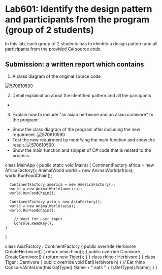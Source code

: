 # Lab601: Identify the design pattern and participants from the program (group of 2 students)

In this lab, each group of 2 students has to identify a design pattern and all participants 
from the provided C# source code. 

## Submission: a written report which contains

1. A class diagram of the original source code

![570610590](http://www.uppic.com/uploads/14446496371.png)

2. Detail explaination about the identified pattern and all the parcipants
  - 
3. Explain how to include "an asian herbivore and an asian carnivore" to the program: 
  - Show the class diagram of the program after including the new requirment.
![570610590](http://www.uppic.com/uploads/14446530751.png)
  - Test the new requirment by modifying the main function and show the result.
![570610590](http://www.uppic.com/uploads/14446530752.jpg)
  - Show the main function and snippet of C# code that is related to the process.

class MainApp
  {
    public static void Main()
    {
      ContinentFactory africa = new AfricaFactory();
      AnimalWorld world = new AnimalWorld(africa);
      world.RunFoodChain();
 
      ContinentFactory america = new AmericaFactory();
      world = new AnimalWorld(america);
      world.RunFoodChain();

      ContinentFactory asia = new AsiaFactory();
      world = new AnimalWorld(asia);
      world.RunFoodChain();

        // Wait for user input
        Console.ReadKey();
    }
  }
  
  class AsiaFactory : ContinentFactory
    {
        public override Herbivore CreateHerbivore()
        {
            return new rhino();
        }
        public override Carnivore CreateCarnivore()
        {
            return new Tiger();
        }
    }
    class rhino : Herbivore
    {
    }
    class Tiger : Carnivore
    {
        public override void Eat(Herbivore h)
        {
            // Eat rhino
            Console.WriteLine(this.GetType().Name +
              " eats " + h.GetType().Name);
        }
    }
  
